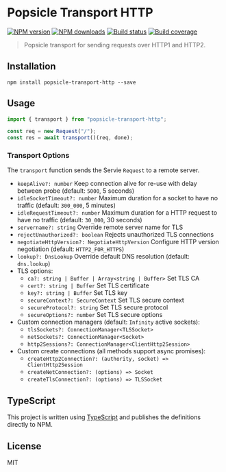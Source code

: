 # Popsicle Transport HTTP

[![NPM version][npm-image]][npm-url]
[![NPM downloads][downloads-image]][downloads-url]
[![Build status][build-image]][build-url]
[![Build coverage][coverage-image]][coverage-url]

> Popsicle transport for sending requests over HTTP1 and HTTP2.

## Installation

```
npm install popsicle-transport-http --save
```

## Usage

```js
import { transport } from "popsicle-transport-http";

const req = new Request("/");
const res = await transport()(req, done);
```

### Transport Options

The `transport` function sends the Servie `Request` to a remote server.

- `keepAlive?: number` Keep connection alive for re-use with delay between probe (default: `5000`, 5 seconds)
- `idleSocketTimeout?: number` Maximum duration for a socket to have no traffic (default: `300_000`, 5 minutes)
- `idleRequestTimeout?: number` Maximum duration for a HTTP request to have no traffic (default: `30_000`, 30 seconds)
- `servername?: string` Override remote server name for TLS
- `rejectUnauthorized?: boolean` Rejects unauthorized TLS connections
- `negotiateHttpVersion?: NegotiateHttpVersion` Configure HTTP version negotiation (default: `HTTP2_FOR_HTTPS`)
- `lookup?: DnsLookup` Override default DNS resolution (default: `dns.lookup`)
- TLS options:
  - `ca?: string | Buffer | Array<string | Buffer>` Set TLS CA
  - `cert?: string | Buffer` Set TLS certificate
  - `key?: string | Buffer` Set TLS key
  - `secureContext?: SecureContext` Set TLS secure context
  - `secureProtocol?: string` Set TLS secure protocol
  - `secureOptions?: number` Set TLS secure options
- Custom connection managers (default: `Infinity` active sockets):
  - `tlsSockets?: ConnectionManager<TLSSocket>`
  - `netSockets?: ConnectionManager<Socket>`
  - `http2Sessions?: ConnectionManager<ClientHttp2Session>`
- Custom create connections (all methods support async promises):
  - `createHttp2Connection?: (authority, socket) => ClientHttp2Session`
  - `createNetConnection?: (options) => Socket`
  - `createTlsConnection?: (options) => TLSSocket`

## TypeScript

This project is written using [TypeScript](https://github.com/Microsoft/TypeScript) and publishes the definitions directly to NPM.

## License

MIT

[npm-image]: https://img.shields.io/npm/v/popsicle-transport-http.svg?style=flat
[npm-url]: https://npmjs.org/package/popsicle-transport-http
[downloads-image]: https://img.shields.io/npm/dm/popsicle-transport-http.svg?style=flat
[downloads-url]: https://npmjs.org/package/popsicle-transport-http
[build-image]: https://img.shields.io/github/workflow/status/serviejs/popsicle-transport-http/CI/main
[build-url]: https://github.com/serviejs/popsicle-transport-http/actions/workflows/ci.yml?query=branch%3Amain
[coverage-image]: https://img.shields.io/codecov/c/gh/serviejs/popsicle-transport-http
[coverage-url]: https://codecov.io/gh/serviejs/popsicle-transport-http
